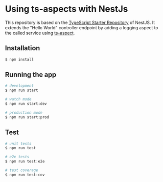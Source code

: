 # Using ts-aspects with NestJs

This repository is based on the [TypeScript Starter Repository](https://github.com/nestjs/typescript-starter) of NestJS. It extends the "Hello World" controller endpoint by adding a logging aspect to the called service using [ts-aspect](https://github.com/engelmi/ts-aspect). 

## Installation

```bash
$ npm install
```

## Running the app

```bash
# development
$ npm run start

# watch mode
$ npm run start:dev

# production mode
$ npm run start:prod
```

## Test

```bash
# unit tests
$ npm run test

# e2e tests
$ npm run test:e2e

# test coverage
$ npm run test:cov
```
